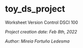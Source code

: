 # toy_ds_project
Worksheet Version Control DSCI 100

*Project creation date: Feb 8th, 2022*

*Author: Mireia Fortuño Ledesma*
